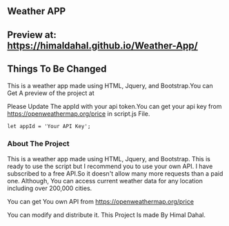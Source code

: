 ## Weather APP 
## Preview at: https://himaldahal.github.io/Weather-App/


## Things To Be Changed
This is a weather app made using HTML, Jquery, and Bootstrap.You can Get A preview of the project at

Please Update The appId with your api token.You can get your api key from https://openweathermap.org/price in script.js File.
```markdown
let appId = 'Your API Key'; 
```

### About The Project

This is a weather app made using HTML, Jquery, and Bootstrap. This is ready to use the script but I recommend you to use your own API. I have subscribed to a free API.So it doesn't allow many more requests than a paid one. Although, You can access current weather data for any location including over 200,000 cities.

You can get You own API from  https://openweathermap.org/price

You can modify and distribute it.
This Project Is made By Himal Dahal.
